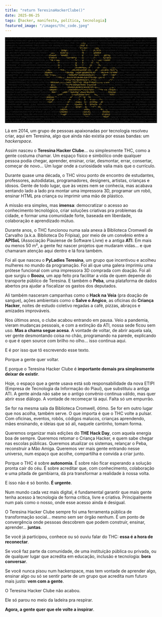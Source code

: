 ```yaml
---
title: "return TeresinaHackerClube()"
date: 2025-06-25
tags: [hacker, manifesto, política, tecnologia]
featured_image: "/images/thc_code.jpeg"
---
```


![Capa do texto: Logo do THC](/images/thc_code.jpeg)

Lá em 2014, um grupo de pessoas apaixonadas por tecnologia resolveu criar, aqui em Teresina, algo que ainda não existia por essas bandas: um _hackerspace_. 

Assim nasceu o **Teresina Hacker Clube**… ou simplesmente THC, como a gente costuma chamar. Um espaço físico e simbólico onde qualquer pessoa podia chegar, aprender, ensinar, criar, desmontar, errar, consertar, começar de novo… Um lugar onde a curiosidade valia mais que o currículo.

Durante quase uma década, o THC virou ponto de encontro de estudantes, professores, autodidatas, programadores, designers, artistas, crianças e idosos. Gente de todo lugar, que às vezes nem se conhecia, mas acabava sentando lado a lado pra montar uma impressora 3D, programar um robô, ensinar HTML pra criança ou imprimir uma mão de plástico.

A missão era simples, mas **imensa**: democratizar o acesso ao conhecimento tecnológico, criar soluções criativas pra problemas da cidade, e formar uma comunidade forte, baseada em liberdade, colaboração e aprendizado mútuo.

Durante anos, o THC funcionou numa sala anexa à Biblioteca Cromwell de Carvalho (a.k.a. Biblioteca Do Fripisa), por meio de um convênio entre a **APISoL** (Associação Piauiense de Software Livre) e a antiga **ATI**. Em mais ou menos 50 m², a gente fez nascer projetos que mudaram vidas… e que chamaram atenção aqui dentro e lá fora também.

Foi ali que nasceu o **PyLadies Teresina**, um grupo que incentivou e acolheu mulheres no mundo da programação. Foi ali que uma galera imprimiu uma prótese funcional com uma impressora 3D comprada com doação. Foi ali que surgiu o **Boozu**, um app feito pra facilitar a vida de quem depende do transporte público de Teresina. E também o **Peba**, uma plataforma de dados abertos pra ajudar a fiscalizar os gastos dos deputados.

Ali também nasceram campanhas como o **Hack na Veia** (pra doação de sangue), ações ambientais como o **Salve o Angico**, as oficinas do **Criança Hacker**, noites de estudo coletivo regadas a café, pizzas, abraços e amizades improváveis.

Nos últimos anos, o clube acabou entrando em pausa. Veio a pandemia, vieram mudanças pessoais, e com a extinção da ATI, nossa sede ficou sem uso. **Mas a chama segue acesa**. A vontade de voltar, de abrir aquela sala, ver gente desmontando coisa no chão, programando na parede, explicando o que é open source com brilho no olho… isso continua aqui.

E é por isso que tô escrevendo esse texto.

Porque a gente quer voltar.

E porque o Teresina Hacker Clube é **importante demais pra simplesmente deixar de existir**.

Hoje, o espaço que a gente usava está sob responsabilidade da nova ETIPI (Empresa de Tecnologia da Informação do Piauí), que substituiu a antiga ATI. A gente ainda não sabe se o antigo convênio continua válido, mas quer abrir esse diálogo. A vontade de recomeçar tá aqui. Falta só um empurrão.

Se for na mesma sala da Biblioteca Cromwell, ótimo. Se for em outro lugar que nos acolha, também serve. O que importa é que o THC volte a pulsar. Com oficinas, eventos, robôs, códigos malucos, crianças aprendendo, mães ensinando, e ideias que só ali, naquele cantinho, tomam forma.

Queremos organizar mais edições do **THE Hack Day**, com aquela energia boa de sempre. Queremos retomar o Criança Hacker, e quem sabe chegar nas escolas públicas. Queremos atualizar os sistemas, relançar o Peba, reconstruir a Mão Amiga. Queremos ver mais gente entrando nesse universo, num espaço que acolhe, compartilha e convida a criar junto.

Porque o THC é sobre **autonomia**. É sobre não ficar esperando a solução pronta cair do céu. É sobre acreditar que, com conhecimento, colaboração e uma pitada de gambiarra, dá pra transformar a realidade à nossa volta.

E isso não é só bonito. **É urgente**.

Num mundo cada vez mais digital, é fundamental garantir que mais gente tenha acesso à tecnologia de forma crítica, livre e criativa. Principalmente num país como o nosso, onde esse acesso ainda é desigual.

O Teresina Hacker Clube sempre foi uma ferramenta pública de transformação social… mesmo sem ser órgão nenhum. É um ponto de convergência onde pessoas descobrem que podem construir, ensinar, aprender… **juntas**.

Se você já participou, conhece ou só ouviu falar do THC: **essa é a hora de reconectar**.

Se você faz parte da comunidade, de uma instituição pública ou privada, ou de qualquer lugar que acredita em educação, inclusão e tecnologia: **bora conversar**.

Se você nunca pisou num hackerspace, mas tem vontade de aprender algo, ensinar algo ou só se sentir parte de um grupo que acredita num futuro mais justo: **vem com a gente**.

O Teresina Hacker Clube não acabou.

Ele só parou no meio da ladeira pra respirar.

**Agora, a gente quer que ele volte a inspirar**.
